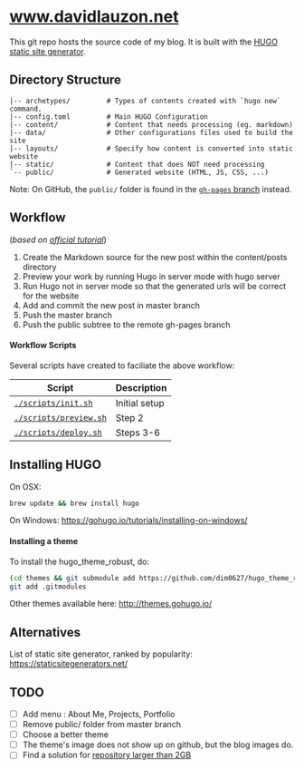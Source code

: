 # www.davidlauzon.net
This git repo hosts the source code of my blog. It is built with the [HUGO static site generator](http://gohugo.io/).


## Directory Structure
```
|-- archetypes/         # Types of contents created with `hugo new` command.
|-- config.toml         # Main HUGO Configuration
|-- content/            # Content that needs processing (eg. markdown)
|-- data/               # Other configurations files used to build the site
|-- layouts/            # Specify how content is converted into static website
|-- static/             # Content that does NOT need processing
`-- public/             # Generated website (HTML, JS, CSS, ...)
```
Note: On GitHub, the `public/` folder is found in the [`gh-pages` branch](/tree/gh-pages) instead.


## Workflow
(_based on [official tutorial](https://gohugo.io/tutorials/github-pages-blog/)_)
1. Create the Markdown source for the new post within the content/posts directory
2. Preview your work by running Hugo in server mode with hugo server
3. Run Hugo not in server mode so that the generated urls will be correct for the website
4. Add and commit the new post in master branch
5. Push the master branch
6. Push the public subtree to the remote gh-pages branch

#### Workflow Scripts
Several scripts have created to faciliate the above workflow:

| Script | Description |
| ------ | ----------- |
| [`./scripts/init.sh`](scripts/init.sh) | Initial setup |
| [`./scripts/preview.sh`](scripts/preview.sh) | Step 2 |
| [`./scripts/deploy.sh`](scripts/deploy.sh) | Steps 3-6 |


## Installing HUGO
On OSX:
```bash
brew update && brew install hugo
```
On Windows:
https://gohugo.io/tutorials/installing-on-windows/

#### Installing a theme
To install the hugo_theme_robust, do:
```bash
(cd themes && git submodule add https://github.com/dim0627/hugo_theme_robust.git)
git add .gitmodules
```
Other themes available here: http://themes.gohugo.io/

## Alternatives
List of static site generator, ranked by popularity: https://staticsitegenerators.net/


## TODO
- [ ] Add menu : About Me, Projects, Portfolio
- [ ] Remove public/ folder from master branch
- [ ] Choose a better theme
- [ ] The theme's image does not show up on github, but the blog images do.
- [ ] Find a solution for [repository larger than 2GB](https://blog.bitbucket.org/2014/05/30/repository-size-limits/)